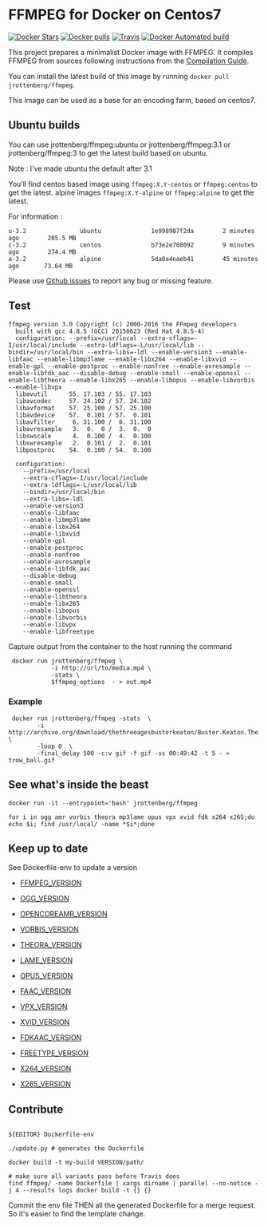 FFMPEG for Docker on Centos7
============================

 [![Docker Stars](https://img.shields.io/docker/stars/jrottenberg/ffmpeg.svg?style=plastic)](https://registry.hub.docker.com/v2/repositories/jrottenberg/ffmpeg/stars/count/) [![Docker pulls](https://img.shields.io/docker/pulls/jrottenberg/ffmpeg.svg?style=plastic)](https://registry.hub.docker.com/v2/repositories/jrottenberg/ffmpeg/)
[![Travis](https://img.shields.io/travis/jrottenberg/ffmpeg/master.svg?maxAge=300?style=plastic)](https://travis-ci.org/jrottenberg/ffmpeg)
[![Docker Automated build](https://img.shields.io/docker/automated/jrottenberg/ffmpeg.svg?maxAge=2592000?style=plastic)](https://github.com/jrottenberg/ffmpeg/)

This project prepares a minimalist Docker image with FFMPEG. It compiles FFMPEG from sources following instructions from the [Compilation Guide](https://trac.ffmpeg.org/wiki/CompilationGuide).

You can install the latest build of this image by running `docker pull jrottenberg/ffmpeg`.

This image can be used as a base for an encoding farm, based on centos7.

Ubuntu builds
--------------

You can use jrottenberg/ffmpeg:ubuntu or jrottenberg/ffmpeg:3.1 or jrottenberg/ffmpeg:3
to get the latest build based on ubuntu.

Note : I've made ubuntu the default after 3.1

You'll find centos based image using `ffmpeg:X.Y-centos` or `ffmpeg:centos` to get the latest.
alpine images  `ffmpeg:X.Y-alpine` or `ffmpeg:alpine` to get the latest.

For information :
```
u-3.2               ubuntu              1e998987f2da        2 minutes ago        205.5 MB
c-3.2               centos              b73e2e768092        9 minutes ago        274.4 MB
a-3.2               alpine              5da8a4eaeb41        45 minutes ago       73.64 MB
```


Please use [Github issues](https://github.com/jrottenberg/ffmpeg/issues/new) to report any bug or missing feature.

Test
----

```
ffmpeg version 3.0 Copyright (c) 2000-2016 the FFmpeg developers
  built with gcc 4.8.5 (GCC) 20150623 (Red Hat 4.8.5-4)
  configuration: --prefix=/usr/local --extra-cflags=-I/usr/local/include --extra-ldflags=-L/usr/local/lib --bindir=/usr/local/bin --extra-libs=-ldl --enable-version3 --enable-libfaac --enable-libmp3lame --enable-libx264 --enable-libxvid --enable-gpl --enable-postproc --enable-nonfree --enable-avresample --enable-libfdk_aac --disable-debug --enable-small --enable-openssl --enable-libtheora --enable-libx265 --enable-libopus --enable-libvorbis --enable-libvpx
  libavutil      55. 17.103 / 55. 17.103
  libavcodec     57. 24.102 / 57. 24.102
  libavformat    57. 25.100 / 57. 25.100
  libavdevice    57.  0.101 / 57.  0.101
  libavfilter     6. 31.100 /  6. 31.100
  libavresample   3.  0.  0 /  3.  0.  0
  libswscale      4.  0.100 /  4.  0.100
  libswresample   2.  0.101 /  2.  0.101
  libpostproc    54.  0.100 / 54.  0.100

  configuration:
    --prefix=/usr/local
    --extra-cflags=-I/usr/local/include
    --extra-ldflags=-L/usr/local/lib
    --bindir=/usr/local/bin
    --extra-libs=-ldl
    --enable-version3
    --enable-libfaac
    --enable-libmp3lame
    --enable-libx264
    --enable-libxvid
    --enable-gpl
    --enable-postproc
    --enable-nonfree
    --enable-avresample
    --enable-libfdk_aac
    --disable-debug
    --enable-small
    --enable-openssl
    --enable-libtheora
    --enable-libx265
    --enable-libopus
    --enable-libvorbis
    --enable-libvpx
    --enable-libfreetype
```

Capture output from the container to the host running the command

```
 docker run jrottenberg/ffmpeg \
            -i http://url/to/media.mp4 \
            -stats \
            $ffmpeg_options  - > out.mp4
```

### Example

```
 docker run jrottenberg/ffmpeg -stats  \
        -i http://archive.org/download/thethreeagesbusterkeaton/Buster.Keaton.The.Three.Ages.ogv \
        -loop 0  \
        -final_delay 500 -c:v gif -f gif -ss 00:49:42 -t 5 - > trow_ball.gif
```

See what's inside the beast
---------------------------

```
docker run -it --entrypoint='bash' jrottenberg/ffmpeg

for i in ogg amr vorbis theora mp3lame opus vpx xvid fdk x264 x265;do echo $i; find /usr/local/ -name *$i*;done
```

Keep up to date
---------------

See Dockerfile-env to update a version

- [FFMPEG_VERSION](http://ffmpeg.org/releases/)

- [OGG_VERSION](https://xiph.org/downloads/)
- [OPENCOREAMR_VERSION](https://sourceforge.net/projects/opencore-amr/files/opencore-amr/)
- [VORBIS_VERSION](https://xiph.org/downloads/)
- [THEORA_VERSION](https://xiph.org/downloads/)
- [LAME_VERSION](http://lame.sourceforge.net/download.php)
- [OPUS_VERSION](https://www.opus-codec.org/downloads/)
- [FAAC_VERSION](http://www.audiocoding.com/downloads.html)
- [VPX_VERSION](https://github.com/webmproject/libvpx/releases)
- [XVID_VERSION](https://labs.xvid.com/source/)
- [FDKAAC_VERSION](https://github.com/mstorsjo/fdk-aac/releases)
- [FREETYPE_VERSION](http://download.savannah.gnu.org/releases/freetype/)
- [X264_VERSION](http://www.videolan.org/developers/x264.html)
- [X265_VERSION](https://bitbucket.org/multicoreware/x265/downloads/)


Contribute
-----------


```

${EDITOR} Dockerfile-env

./update.py # generates the Dockerfile

docker build -t my-build VERSION/path/

# make sure all variants pass before Travis does
find ffmpeg/ -name Dockerfile | xargs dirname | parallel --no-notice -j 4 --results logs docker build -t {} {}
```


Commit the env file THEN all the generated Dockerfile for a merge request. So it's easier to find the template change.
